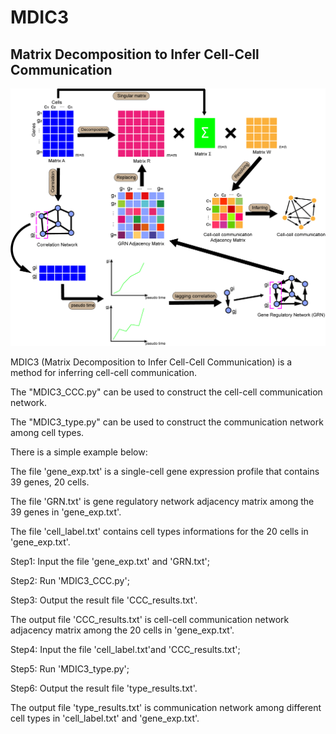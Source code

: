 # MDIC3

## Matrix Decomposition to Infer Cell-Cell Communication

![image1](https://github.com/LYxiaotai/MDIC3/blob/main/Fig1_20221017.tif)

MDIC3 (Matrix Decomposition to Infer Cell-Cell Communication) is a method for inferring cell-cell communication.

The "MDIC3_CCC.py" can be used to construct the cell-cell communication network.

The "MDIC3_type.py" can be used to construct the communication network among cell types.

There is a simple example below:

The file 'gene_exp.txt' is a single-cell gene expression profile that contains 39 genes, 20 cells.

The file 'GRN.txt' is gene regulatory network adjacency matrix among the 39 genes in 'gene_exp.txt'.

The file 'cell_label.txt' contains cell types informations for the 20 cells in 'gene_exp.txt'.

Step1: Input the file 'gene_exp.txt' and 'GRN.txt';

Step2: Run 'MDIC3_CCC.py';

Step3: Output the result file 'CCC_results.txt'.

The output file 'CCC_results.txt' is cell-cell communication network adjacency matrix among the 20 cells in 'gene_exp.txt'.

Step4: Input the file 'cell_label.txt'and 'CCC_results.txt';

Step5: Run 'MDIC3_type.py';

Step6: Output the result file 'type_results.txt'.

The output file 'type_results.txt' is communication network among different cell types in 'cell_label.txt' and 'gene_exp.txt'.

